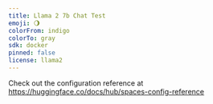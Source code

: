 ```yaml
---
title: Llama 2 7b Chat Test
emoji: 🌖
colorFrom: indigo
colorTo: gray
sdk: docker
pinned: false
license: llama2
---
```


Check out the configuration reference at https://huggingface.co/docs/hub/spaces-config-reference

